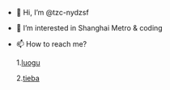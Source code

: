 - 👋 Hi, I’m @tzc-nydzsf
- 👀 I’m interested in Shanghai Metro & coding
- 📫 How to reach me?

  1.[luogu](https://www.luogu.com/user/369836)
  
  2.[tieba](https://tieba.baidu.com/home/main?un=%E6%9C%80%E7%88%B1%E9%BB%84%E9%B1%BC%E9%9B%AA%E4%BA%8C)

<!---
tzc-nydzsf/tzc-nydzsf is a ✨ special ✨ repository because its `README.md` (this file) appears on your GitHub profile.
You can click the Preview link to take a look at your changes.
--->

